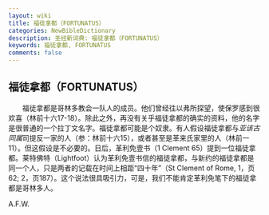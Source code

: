 ```yaml
---
layout: wiki
title: 福徒拿都（FORTUNATUS）
categories: NewBibleDictionary
description: 圣经新词典: 福徒拿都（FORTUNATUS）
keywords: 福徒拿都, FORTUNATUS
comments: false
---
```


## 福徒拿都（FORTUNATUS）

　　福徒拿都是哥林多教会一队人的成员。他们曾经往以弗所探望，使保罗感到很欢喜（林前十六17-18）。除此之外，再没有关乎福徒拿都的确实的资料，他的名字是很普通的一个拉丁文名字。福徒拿都可能是个奴隶。有人假设福徒拿都与*亚该古同属*司提反一家的人（参：林前十六15），或者甚至是革来氏家里的人（林前一11）。但这假设是不必要的。日后，革利免壹书（1 Clement 65）提到一位福徒拿都。莱特佛特（Lightfoot）认为革利免壹书信的福徒拿都，与新约的福徒拿都是同一个人，只是两者的记载在时间上相距“四十年”（St Clement of Rome, 1，页62; 2，页187）。这个说法很具吸引力，可是，我们不能肯定革利免笔下的福徒拿都是哥林多人。

A.F.W.








